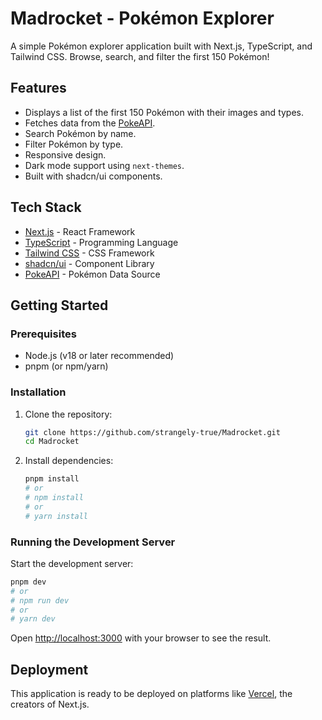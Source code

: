 # Madrocket - Pokémon Explorer

A simple Pokémon explorer application built with Next.js, TypeScript, and Tailwind CSS. Browse, search, and filter the first 150 Pokémon!

## Features

*   Displays a list of the first 150 Pokémon with their images and types.
*   Fetches data from the [PokeAPI](https://pokeapi.co/).
*   Search Pokémon by name.
*   Filter Pokémon by type.
*   Responsive design.
*   Dark mode support using `next-themes`.
*   Built with shadcn/ui components.

## Tech Stack

*   [Next.js](https://nextjs.org/) - React Framework
*   [TypeScript](https://www.typescriptlang.org/) - Programming Language
*   [Tailwind CSS](https://tailwindcss.com/) - CSS Framework
*   [shadcn/ui](https://ui.shadcn.com/) - Component Library
*   [PokeAPI](https://pokeapi.co/) - Pokémon Data Source

## Getting Started

### Prerequisites

*   Node.js (v18 or later recommended)
*   pnpm (or npm/yarn)

### Installation

1.  Clone the repository:
    ```bash
    git clone https://github.com/strangely-true/Madrocket.git
    cd Madrocket
    ```
2.  Install dependencies:
    ```bash
    pnpm install
    # or
    # npm install
    # or
    # yarn install
    ```

### Running the Development Server

Start the development server:

```bash
pnpm dev
# or
# npm run dev
# or
# yarn dev
```

Open [http://localhost:3000](http://localhost:3000) with your browser to see the result.

## Deployment

This application is ready to be deployed on platforms like [Vercel](https://vercel.com/), the creators of Next.js.
